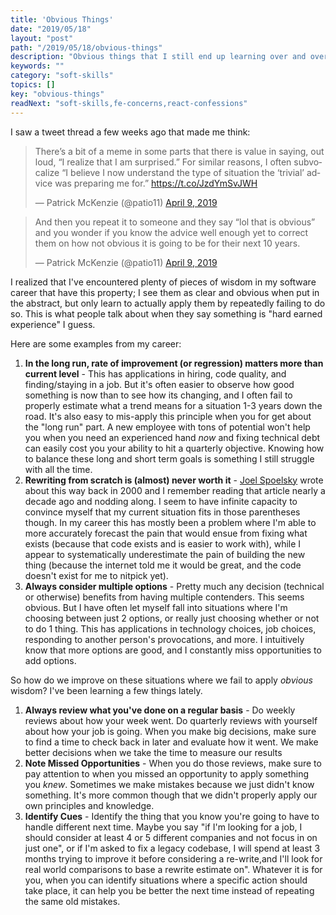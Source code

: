 ```yaml
---
title: 'Obvious Things'
date: "2019/05/18"
layout: "post"
path: "/2019/05/18/obvious-things"
description: "Obvious things that I still end up learning over and over again"
keywords: ""
category: "soft-skills"
topics: []
key: "obvious-things"
readNext: "soft-skills,fe-concerns,react-confessions"
---
```


I saw a tweet thread a few weeks ago that made me think:

<blockquote class="twitter-tweet"><p lang="en" dir="ltr">There’s a bit of a meme in some parts that there is value in saying, out loud, “I realize that I am surprised.” For similar reasons, I often subvocalize “I believe I now understand the type of situation the ‘trivial’ advice was preparing me for.” <a href="https://t.co/JzdYmSvJWH">https://t.co/JzdYmSvJWH</a></p>&mdash; Patrick McKenzie (@patio11) <a href="https://twitter.com/patio11/status/1115751939210223616?ref_src=twsrc%5Etfw">April 9, 2019</a></blockquote>

<blockquote class="twitter-tweet"><p lang="en" dir="ltr">And then you repeat it to someone and they say “lol that is obvious” and you wonder if you know the advice well enough yet to correct them on how not obvious it is going to be for their next 10 years.</p>&mdash; Patrick McKenzie (@patio11) <a href="https://twitter.com/patio11/status/1115752453910061056?ref_src=twsrc%5Etfw">April 9, 2019</a></blockquote>

I realized that I've encountered plenty of pieces of wisdom in my software career that have this property; I see them as clear and obvious when put in the abstract, but only learn to actually apply them by repeatedly failing to do so.  This is what people talk about when they say something is "hard earned experience" I guess.

Here are some examples from my career:


1. **In the long run, rate of improvement (or regression) matters more than current level** - This has applications in hiring, code quality, and finding/staying in a job.  But it's often easier to observe how good something is now than to see how its changing, and I often fail to properly estimate what a trend means for a situation 1-3 years down the road.  It's also easy to mis-apply this principle when you for get about the "long run" part.  A new employee with tons of potential won't help you when you need an experienced hand *now* and fixing technical debt can easily cost you your ability to hit a quarterly objective.  Knowing how to balance these long and short term goals is something I still struggle with all the time.
2. **Rewriting from scratch is (almost) never worth it** - [Joel Spoelsky](https://www.joelonsoftware.com/2000/04/06/things-you-should-never-do-part-i/) wrote about this way back in 2000 and I remember reading that article nearly a decade ago and nodding along.  I seem to have infinite capacity to convince myself that my current situation fits in those parentheses though.  In my career this has mostly been a problem where I'm able to more accurately forecast the pain that would ensue from fixing what exists (because that code exists and is easier to work with), while I appear to systematically underestimate the pain of building the new thing (because the internet told me it would be great, and the code doesn't exist for me to nitpick yet).
3. **Always consider multiple options** - Pretty much any decision (technical or otherwise) benefits from having multiple contenders.  This seems obvious.  But I have often let myself fall into situations where I'm choosing between just 2 options, or really just choosing whether or not to do 1 thing.  This has applications in technology choices, job choices, responding to another person's provocations, and more.  I intuitively know that more options are good, and I constantly miss opportunities to add options.

So how do we improve on these situations where we fail to apply *obvious* wisdom?  I've been learning a few things lately.

1. **Always review what you've done on a regular basis** - Do weekly reviews about how your week went.  Do quarterly reviews with yourself about how your job is going.  When you make big decisions, make sure to find a time to check back in later and evaluate how it went.  We make better decisions when we take the time to measure our results
2. **Note Missed Opportunities** - When you do those reviews, make sure to pay attention to when you missed an opportunity to apply something you *knew*.  Sometimes we make mistakes because we just didn't know something.  It's more common though that we didn't properly apply our own principles and knowledge.
3. **Identify Cues** - Identify the thing that you know you're going to have to handle different next time.  Maybe you say "if I'm looking for a job, I should consider at least 4 or 5 different companies and not focus in on just one", or if I'm asked to fix a legacy codebase, I will spend at least 3 months trying to improve it before considering a re-write,and I'll look for real world comparisons to base a rewrite estimate on".  Whatever it is for you, when you can identify situations where a specific action should take place, it can help you be better the next time instead of repeating the same old mistakes.
